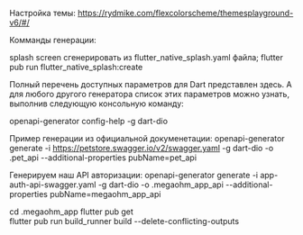 Настройка темы:
https://rydmike.com/flexcolorscheme/themesplayground-v6/#/

Комманды генерации:

splash screen сгенерировать из flutter_native_splash.yaml файла;
flutter pub run flutter_native_splash:create

Полный перечень доступных параметров для Dart представлен здесь. 
А для любого другого генератора список этих параметров можно узнать, выполнив следующую консольную команду:

openapi-generator config-help -g dart-dio

Пример генерации из официальной докуменетации:
openapi-generator generate -i https://petstore.swagger.io/v2/swagger.yaml -g dart-dio -o .pet_api --additional-properties pubName=pet_api

Генерируем наш API авторизации:
openapi-generator generate -i app-auth-api-swagger.yaml -g dart-dio -o .megaohm_app_api --additional-properties pubName=megaohm_app_api



cd .megaohm_app
flutter pub get  
flutter pub run build_runner build --delete-conflicting-outputs
